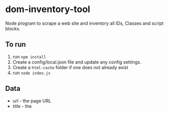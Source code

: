# dom-inventory-tool
Node program to scrape a web site and inventory all IDs, Classes and script blocks.


## To run
1. run `npm install`
2. Create a config/local.json file and update any config settings.
2. Create a `html-cache` folder if one does not already exist
2. run `node index.js`

## Data
* url - the page URL
* title - the <title> element
* contentid - the percussion content id. Pulled from body[data-cde-contentid]
* type - the percussion content type. pulled from body[data-cde-contenttype]
* template - the CDE template (without .aspx). Technically I think this is actually the name of the Page Template Collection content item that contains the .aspx as a Page Template Info. Pulled from body[data-cde-pagetemplate]
* ids - unique list of all of the *values* of the id attributes on the page
* classes - unique list of all of the *values* of the class attributes on the page
* data_attribs - unique list of all of the *names* of the data attributes on the page
* metadata - all <meta> tags with a property, name or http-equiv attribute.
* stylesheets - a list of all of the href values for <link> tags with a rel="stylesheet" attribute.
* scripts - a list of all of the src values for <script> tags
* script_blocks - The contents of any <script> elements without a src attribute.
* script_strings - Any string tokens as processes by esprima tokenize method. (e.g. `$("this is a string")`, `var foo = "this is too"`)
* script_strings - Any identifier tokens as processed by esprima tokenize method. 


## To query
```
//All of these are a POST to 
//http://ESHOST:9200/dominventory_v1/_search

//Finding a specific identifier on a page:
//NOTE: Identifiers are tokenized, so if you want s.prop10,
//search for prop10, and not s.prop10
{
  "query": 
	{ "match": { "script_identifiers._fulltext": "prop10" } }
}

//Search for text in string
{
  "query": 
	{ "match": { "script_strings._fulltext": "dropdowncc" } }
  
}

//Get all identifiers
{
  "aggs": {
	"identifiers": {
		"terms": { "field" : "script_identifiers", "size": 50000 }
		
	}
  }
}

//Get all templates that reference the pdq-hp-patient-toggle class
{
  "query": {
	"term": { "classes": "pdq-hp-patient-toggle" }
  },
  "aggs": {
	"identifiers": {
		"terms": { "field" : "template", "size": 50000 }
		
	}
  }
}

//Same as above without hits
{
  "size": 0,
  "query": {
	"term": { "classes": "pdq-hp-patient-toggle" }
  },
  "aggs": {
	"identifiers": {
		"terms": { "field" : "template", "size": 50000 }
		
	}
  }
}
```

